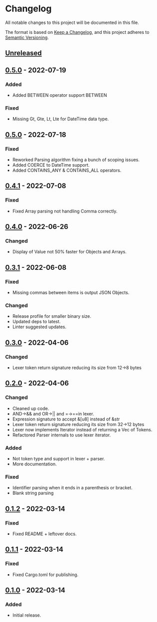 # Changelog
All notable changes to this project will be documented in this file.

The format is based on [Keep a Changelog](https://keepachangelog.com/en/1.0.0/),
and this project adheres to [Semantic Versioning](https://semver.org/spec/v2.0.0.html).

## [Unreleased]

## [0.5.0] - 2022-07-19
### Added
- Added BETWEEN operator support <value> BETWEEN <value> <value>

### Fixed
- Missing Gt, Gte, Lt, Lte for DateTime data type.

## [0.5.0] - 2022-07-18
### Fixed
- Reworked Parsing algorithm fixing a bunch of scoping issues.
- Added COERCE to DateTime support.
- Added CONTAINS_ANY & CONTAINS_ALL operators.

## [0.4.1] - 2022-07-08
### Fixed
- Fixed Array parsing not handling Comma correctly.

## [0.4.0] - 2022-06-26
### Changed
- Display of Value not 50% faster for Objects and Arrays.

## [0.3.1] - 2022-06-08
### Fixed
- Missing commas between items is output JSON Objects.

### Changed
- Release profile for smaller binary size.
- Updated deps to latest.
- Linter suggested updates.

## [0.3.0] - 2022-04-06
### Changed
- Lexer token return signature reducing its size from 12->8 bytes

## [0.2.0] - 2022-04-06
### Changed
- Cleaned up code.
- AND->&& and OR->|| and =->==in lexer.
- Expression signature to accept &[u8] instead of &str
- Lexer token return signature reducing its size from 32->12 bytes
- Lexer now implements Iterator instead of returning a Vec of Tokens.
- Refactored Parser internals to use lexer iterator.

### Added
- Not token type and support in lexer + parser.
- More documentation.

### Fixed
- Identifier parsing when it ends in a parenthesis or bracket.
- Blank string parsing

## [0.1.2] - 2022-03-14
### Fixed
- Fixed README + leftover docs.

## [0.1.1] - 2022-03-14
### Fixed
- Fixed Cargo.toml for publishing.

## [0.1.0] - 2022-03-14
### Added
- Initial release.

[Unreleased]: https://github.com/rust-playground/ksql/compare/v0.6.0...HEAD
[0.6.0]: https://github.com/rust-playground/ksql/compare/v0.5.0...v0.6.0
[0.5.0]: https://github.com/rust-playground/ksql/compare/v0.4.1...v0.5.0
[0.4.1]: https://github.com/rust-playground/ksql/compare/v0.4.0...v0.4.1
[0.4.0]: https://github.com/rust-playground/ksql/compare/v0.3.1...v0.4.0
[0.3.1]: https://github.com/rust-playground/ksql/compare/v0.3.0...v0.3.1
[0.3.0]: https://github.com/rust-playground/ksql/compare/v0.2.0...v0.3.0
[0.2.0]: https://github.com/rust-playground/ksql/compare/v0.1.2...v0.2.0
[0.1.2]: https://github.com/rust-playground/ksql/compare/v0.1.1...v0.1.2
[0.1.1]: https://github.com/rust-playground/ksql/compare/v0.1.0...v0.1.1
[0.1.0]: https://github.com/rust-playground/ksql/commit/03fa237a7e2fe5f15de609e3da3c87f5dbed8805